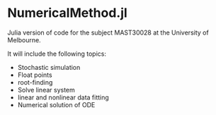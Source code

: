 # NumericalMethod.jl
Julia version of  code for the subject MAST30028 at the University of Melbourne.

It will include the following topics:
* Stochastic simulation 
* Float points
* root-finding
* Solve linear system
* linear and nonlinear data fitting
* Numerical solution of ODE
